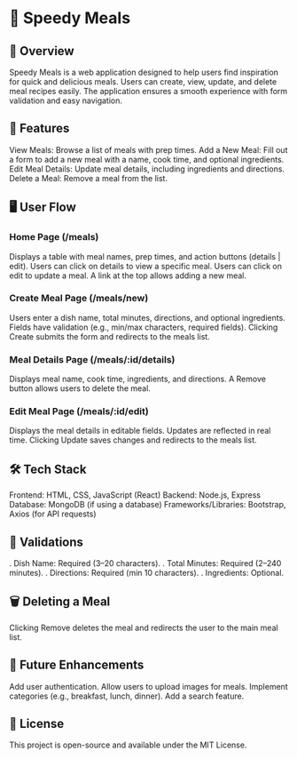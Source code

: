 # 🥘 Speedy Meals

## 📌 Overview
Speedy Meals is a web application designed to help users find inspiration for quick and delicious meals. Users can create, view, update, and delete meal recipes easily. The application ensures a smooth experience with form validation and easy navigation.

## 🚀 Features
View Meals: Browse a list of meals with prep times.
Add a New Meal: Fill out a form to add a new meal with a name, cook time, and optional ingredients.
Edit Meal Details: Update meal details, including ingredients and directions.
Delete a Meal: Remove a meal from the list.

## 🖥️ User Flow

### Home Page (/meals)

Displays a table with meal names, prep times, and action buttons (details | edit).
Users can click on details to view a specific meal.
Users can click on edit to update a meal.
A link at the top allows adding a new meal.

### Create Meal Page (/meals/new)

Users enter a dish name, total minutes, directions, and optional ingredients.
Fields have validation (e.g., min/max characters, required fields).
Clicking Create submits the form and redirects to the meals list.

### Meal Details Page (/meals/:id/details)

Displays meal name, cook time, ingredients, and directions.
A Remove button allows users to delete the meal.

### Edit Meal Page (/meals/:id/edit)

Displays the meal details in editable fields.
Updates are reflected in real time.
Clicking Update saves changes and redirects to the meals list.

## 🛠️ Tech Stack
Frontend: HTML, CSS, JavaScript (React)
Backend: Node.js, Express
Database: MongoDB (if using a database)
Frameworks/Libraries: Bootstrap, Axios (for API requests)

## 📝 Validations
. Dish Name: Required (3–20 characters).
. Total Minutes: Required (2–240 minutes).
. Directions: Required (min 10 characters).
. Ingredients: Optional.

## 🗑️ Deleting a Meal
Clicking Remove deletes the meal and redirects the user to the main meal list.

## 📌 Future Enhancements
Add user authentication.
Allow users to upload images for meals.
Implement categories (e.g., breakfast, lunch, dinner).
Add a search feature.

## 📜 License
This project is open-source and available under the MIT License.
